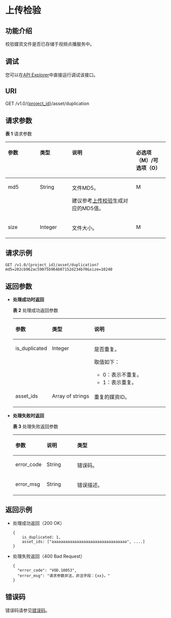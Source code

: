 # 上传检验<a name="vod_04_0050"></a>

## 功能介绍<a name="section741313354348"></a>

校验媒资文件是否已存储于视频点播服务中。

## 调试<a name="section20305162514213"></a>

您可以在[API Explorer](https://apiexplorer.developer.huaweicloud.com/apiexplorer/doc?product=VOD&api=checkMD5Duplication)中直接运行调试该接口。

## URI<a name="zh-cn_topic_0128109922_zh-cn_topic_0127940850_section5627230172812"></a>

GET /v1.0/\{[project\_id](获取项目ID.md)\}/asset/duplication

## 请求参数<a name="zh-cn_topic_0128109922_zh-cn_topic_0127940850_section13573338112812"></a>

**表 1**  请求参数

<a name="zh-cn_topic_0128109922_zh-cn_topic_0127940850_table11962631"></a>
<table><thead align="left"><tr id="zh-cn_topic_0128109922_zh-cn_topic_0127940850_row4709306"><th class="cellrowborder" valign="top" width="20%" id="mcps1.2.5.1.1"><p id="zh-cn_topic_0128109922_zh-cn_topic_0127940850_p45909486"><a name="zh-cn_topic_0128109922_zh-cn_topic_0127940850_p45909486"></a><a name="zh-cn_topic_0128109922_zh-cn_topic_0127940850_p45909486"></a>参数</p>
</th>
<th class="cellrowborder" valign="top" width="20%" id="mcps1.2.5.1.2"><p id="zh-cn_topic_0128109922_zh-cn_topic_0127940850_p27680879"><a name="zh-cn_topic_0128109922_zh-cn_topic_0127940850_p27680879"></a><a name="zh-cn_topic_0128109922_zh-cn_topic_0127940850_p27680879"></a>类型</p>
</th>
<th class="cellrowborder" valign="top" width="40%" id="mcps1.2.5.1.3"><p id="zh-cn_topic_0128109922_zh-cn_topic_0127940850_p27558692"><a name="zh-cn_topic_0128109922_zh-cn_topic_0127940850_p27558692"></a><a name="zh-cn_topic_0128109922_zh-cn_topic_0127940850_p27558692"></a>说明</p>
</th>
<th class="cellrowborder" valign="top" width="20%" id="mcps1.2.5.1.4"><p id="p512895812224"><a name="p512895812224"></a><a name="p512895812224"></a>必选项（M）/可选项（O）</p>
</th>
</tr>
</thead>
<tbody><tr id="row9016510488"><td class="cellrowborder" valign="top" width="20%" headers="mcps1.2.5.1.1 "><p id="p17278331141213"><a name="p17278331141213"></a><a name="p17278331141213"></a><span>md5</span></p>
</td>
<td class="cellrowborder" valign="top" width="20%" headers="mcps1.2.5.1.2 "><p id="p1321151483"><a name="p1321151483"></a><a name="p1321151483"></a>String</p>
</td>
<td class="cellrowborder" valign="top" width="40%" headers="mcps1.2.5.1.3 "><p id="p11987164231317"><a name="p11987164231317"></a><a name="p11987164231317"></a>文件MD5。</p>
<p id="p1975711371432"><a name="p1975711371432"></a><a name="p1975711371432"></a>建议参考<a href="生成MD5值.md#section575102165412">上传校验</a>生成对应的MD5值。</p>
</td>
<td class="cellrowborder" valign="top" width="20%" headers="mcps1.2.5.1.4 "><p id="p442645814138"><a name="p442645814138"></a><a name="p442645814138"></a>M</p>
</td>
</tr>
<tr id="zh-cn_topic_0128109922_zh-cn_topic_0127940850_row14539135243618"><td class="cellrowborder" valign="top" width="20%" headers="mcps1.2.5.1.1 "><p id="zh-cn_topic_0128109922_zh-cn_topic_0127940850_p35404528369"><a name="zh-cn_topic_0128109922_zh-cn_topic_0127940850_p35404528369"></a><a name="zh-cn_topic_0128109922_zh-cn_topic_0127940850_p35404528369"></a>size</p>
</td>
<td class="cellrowborder" valign="top" width="20%" headers="mcps1.2.5.1.2 "><p id="zh-cn_topic_0128109922_zh-cn_topic_0127940850_p18540105216368"><a name="zh-cn_topic_0128109922_zh-cn_topic_0127940850_p18540105216368"></a><a name="zh-cn_topic_0128109922_zh-cn_topic_0127940850_p18540105216368"></a>Integer</p>
</td>
<td class="cellrowborder" valign="top" width="40%" headers="mcps1.2.5.1.3 "><p id="p654362091413"><a name="p654362091413"></a><a name="p654362091413"></a>文件大小。</p>
</td>
<td class="cellrowborder" valign="top" width="20%" headers="mcps1.2.5.1.4 "><p id="zh-cn_topic_0128109922_zh-cn_topic_0127940850_p155408523369"><a name="zh-cn_topic_0128109922_zh-cn_topic_0127940850_p155408523369"></a><a name="zh-cn_topic_0128109922_zh-cn_topic_0127940850_p155408523369"></a>M</p>
</td>
</tr>
</tbody>
</table>

## 请求示例<a name="zh-cn_topic_0128109922_zh-cn_topic_0127940850_section126831744152813"></a>

```
GET /v1.0/{project_id}/asset/duplication?md5=202cb962ac59075b964b07152d234b70&size=10240
```

## 返回参数<a name="zh-cn_topic_0128109922_zh-cn_topic_0127940850_section1758182152916"></a>

-   **处理成功时返回**

    **表 2**  处理成功返回参数

    <a name="zh-cn_topic_0128109922_zh-cn_topic_0127940850_table54648243"></a>
    <table><thead align="left"><tr id="zh-cn_topic_0128109922_zh-cn_topic_0127940850_row43935272"><th class="cellrowborder" valign="top" width="20%" id="mcps1.2.4.1.1"><p id="zh-cn_topic_0128109922_zh-cn_topic_0127940850_p1987246"><a name="zh-cn_topic_0128109922_zh-cn_topic_0127940850_p1987246"></a><a name="zh-cn_topic_0128109922_zh-cn_topic_0127940850_p1987246"></a>参数</p>
    </th>
    <th class="cellrowborder" valign="top" width="20%" id="mcps1.2.4.1.2"><p id="zh-cn_topic_0128109922_zh-cn_topic_0127940850_p1449372353717"><a name="zh-cn_topic_0128109922_zh-cn_topic_0127940850_p1449372353717"></a><a name="zh-cn_topic_0128109922_zh-cn_topic_0127940850_p1449372353717"></a>类型</p>
    </th>
    <th class="cellrowborder" valign="top" width="60%" id="mcps1.2.4.1.3"><p id="zh-cn_topic_0128109922_zh-cn_topic_0127940850_p26749237"><a name="zh-cn_topic_0128109922_zh-cn_topic_0127940850_p26749237"></a><a name="zh-cn_topic_0128109922_zh-cn_topic_0127940850_p26749237"></a>说明</p>
    </th>
    </tr>
    </thead>
    <tbody><tr id="zh-cn_topic_0128109922_zh-cn_topic_0127940850_row5707718"><td class="cellrowborder" valign="top" width="20%" headers="mcps1.2.4.1.1 "><p id="zh-cn_topic_0128109922_zh-cn_topic_0127940850_p59671974"><a name="zh-cn_topic_0128109922_zh-cn_topic_0127940850_p59671974"></a><a name="zh-cn_topic_0128109922_zh-cn_topic_0127940850_p59671974"></a>is_duplicated</p>
    </td>
    <td class="cellrowborder" valign="top" width="20%" headers="mcps1.2.4.1.2 "><p id="zh-cn_topic_0128109922_zh-cn_topic_0127940850_p849872316374"><a name="zh-cn_topic_0128109922_zh-cn_topic_0127940850_p849872316374"></a><a name="zh-cn_topic_0128109922_zh-cn_topic_0127940850_p849872316374"></a>Integer</p>
    </td>
    <td class="cellrowborder" valign="top" width="60%" headers="mcps1.2.4.1.3 "><p id="p14527143211714"><a name="p14527143211714"></a><a name="p14527143211714"></a>是否重复。</p>
    <div class="p" id="p14290315124115"><a name="p14290315124115"></a><a name="p14290315124115"></a>取值如下：<a name="ul10751174515417"></a><a name="ul10751174515417"></a><ul id="ul10751174515417"><li>0：表示不重复。</li><li>1：表示重复。</li></ul>
    </div>
    </td>
    </tr>
    <tr id="zh-cn_topic_0128109922_zh-cn_topic_0127940850_row20786760"><td class="cellrowborder" valign="top" width="20%" headers="mcps1.2.4.1.1 "><p id="zh-cn_topic_0128109922_zh-cn_topic_0127940850_p6006001"><a name="zh-cn_topic_0128109922_zh-cn_topic_0127940850_p6006001"></a><a name="zh-cn_topic_0128109922_zh-cn_topic_0127940850_p6006001"></a>asset_ids</p>
    </td>
    <td class="cellrowborder" valign="top" width="20%" headers="mcps1.2.4.1.2 "><p id="zh-cn_topic_0128109922_zh-cn_topic_0127940850_p1450092312378"><a name="zh-cn_topic_0128109922_zh-cn_topic_0127940850_p1450092312378"></a><a name="zh-cn_topic_0128109922_zh-cn_topic_0127940850_p1450092312378"></a>Array&nbsp;of&nbsp;strings</p>
    </td>
    <td class="cellrowborder" valign="top" width="60%" headers="mcps1.2.4.1.3 "><p id="p106451359161719"><a name="p106451359161719"></a><a name="p106451359161719"></a>重复的媒资ID。</p>
    </td>
    </tr>
    </tbody>
    </table>

-   **处理失败时返回**

    **表 3**  处理失败返回参数

    <a name="table19279830124019"></a>
    <table><thead align="left"><tr id="vod_04_0052_row13325101316"><th class="cellrowborder" valign="top" width="20%" id="mcps1.2.4.1.1"><p id="vod_04_0052_p1733271010319"><a name="vod_04_0052_p1733271010319"></a><a name="vod_04_0052_p1733271010319"></a>参数</p>
    </th>
    <th class="cellrowborder" valign="top" width="20%" id="mcps1.2.4.1.2"><p id="vod_04_0052_p12332131093112"><a name="vod_04_0052_p12332131093112"></a><a name="vod_04_0052_p12332131093112"></a>说明</p>
    </th>
    <th class="cellrowborder" valign="top" width="60%" id="mcps1.2.4.1.3"><p id="vod_04_0052_p433217106310"><a name="vod_04_0052_p433217106310"></a><a name="vod_04_0052_p433217106310"></a>类型</p>
    </th>
    </tr>
    </thead>
    <tbody><tr id="vod_04_0052_row2332181010310"><td class="cellrowborder" valign="top" width="20%" headers="mcps1.2.4.1.1 "><p id="vod_04_0052_p13321610193113"><a name="vod_04_0052_p13321610193113"></a><a name="vod_04_0052_p13321610193113"></a>error_code</p>
    </td>
    <td class="cellrowborder" valign="top" width="20%" headers="mcps1.2.4.1.2 "><p id="vod_04_0052_p3332181073114"><a name="vod_04_0052_p3332181073114"></a><a name="vod_04_0052_p3332181073114"></a>String</p>
    </td>
    <td class="cellrowborder" valign="top" width="60%" headers="mcps1.2.4.1.3 "><p id="vod_04_0052_p833211053118"><a name="vod_04_0052_p833211053118"></a><a name="vod_04_0052_p833211053118"></a>错误码。</p>
    </td>
    </tr>
    <tr id="vod_04_0052_row63321510113119"><td class="cellrowborder" valign="top" width="20%" headers="mcps1.2.4.1.1 "><p id="vod_04_0052_p033216102318"><a name="vod_04_0052_p033216102318"></a><a name="vod_04_0052_p033216102318"></a>error_msg</p>
    </td>
    <td class="cellrowborder" valign="top" width="20%" headers="mcps1.2.4.1.2 "><p id="vod_04_0052_p7333210173114"><a name="vod_04_0052_p7333210173114"></a><a name="vod_04_0052_p7333210173114"></a>String</p>
    </td>
    <td class="cellrowborder" valign="top" width="60%" headers="mcps1.2.4.1.3 "><p id="vod_04_0052_p4333141010317"><a name="vod_04_0052_p4333141010317"></a><a name="vod_04_0052_p4333141010317"></a>错误描述。</p>
    </td>
    </tr>
    </tbody>
    </table>


## 返回示例<a name="zh-cn_topic_0128109922_zh-cn_topic_0127940850_section175034214305"></a>

-   处理成功返回（200 OK）

    ```
    {
        is_duplicated: 1,
        asset_ids: ["aaaaaaaaaaaaaaaaaaaaaaaaaaaaaaaaa", ....]
    }
    ```

-   处理失败返回（400 Bad Request）

    ```
    {
      "error_code": "VOD.10053",
      "error_msg": "请求参数非法，非法字段：{xx}。"
    }
    ```


## 错误码<a name="section569214377267"></a>

错误码请参见[错误码](错误码.md)。

